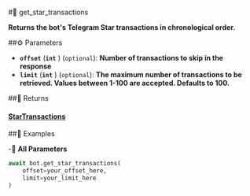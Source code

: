 #🔧 get_star_transactions

**Returns the bot's Telegram Star transactions in chronological order.**

##⚙️ Parameters

- **`offset`** (**`int`** ) (`optional`): **Number of transactions to skip in the response**
- **`limit`** (**`int`** ) (`optional`): **The maximum number of transactions to be retrieved. Values between 1-100 are accepted. Defaults to 100.**

##📲 Returns

#### [StarTransactions](../types/StarTransactions.md)

##📀 Examples


-🔋 **All Parameters**

```python
await bot.get_star_transactions(
    offset=your_offset_here,
    limit=your_limit_here
)
```
